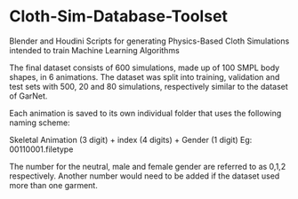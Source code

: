 # Cloth-Sim-Database-Toolset
Blender and Houdini Scripts for generating Physics-Based Cloth Simulations intended to train Machine Learning Algorithms


The final dataset consists of 600 simulations, made up of 100 SMPL body shapes, in 6 animations. The dataset was split into training, validation and test sets with 500, 20 and 80 simulations, respectively similar to the dataset of GarNet.


Each animation is saved to its own individual folder that uses the following naming scheme:

Skeletal Animation (3 digit) + index (4 digits) + Gender (1 digit)
Eg: 00110001.filetype

The number for the neutral, male and female gender are referred to as 0,1,2 respectively. 
Another number would need to be added if the dataset used more than one garment.
